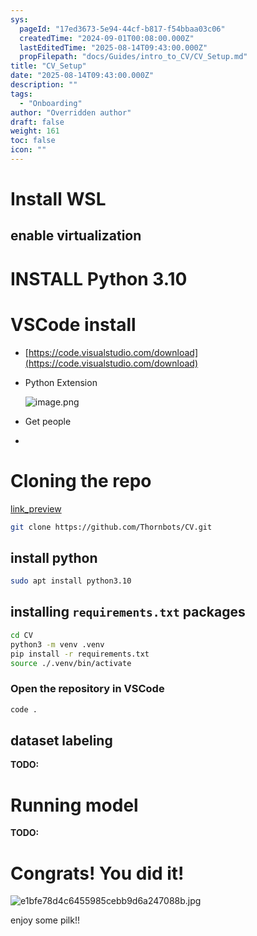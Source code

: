 ```yaml
---
sys:
  pageId: "17ed3673-5e94-44cf-b817-f54bbaa03c06"
  createdTime: "2024-09-01T00:08:00.000Z"
  lastEditedTime: "2025-08-14T09:43:00.000Z"
  propFilepath: "docs/Guides/intro_to_CV/CV_Setup.md"
title: "CV_Setup"
date: "2025-08-14T09:43:00.000Z"
description: ""
tags:
  - "Onboarding"
author: "Overridden author"
draft: false
weight: 161
toc: false
icon: ""
---
```


# Install WSL

## enable virtualization

# INSTALL Python 3.10

# VSCode install

- [https://code.visualstudio.com/download](https://code.visualstudio.com/download)
- Python Extension

	![image.png](https://prod-files-secure.s3.us-west-2.amazonaws.com/d518164a-d88e-44d1-a4ee-3adb3bd8bce0/d82b6650-a5e4-4d3c-b8c9-93d817dae00e/image.png?X-Amz-Algorithm=AWS4-HMAC-SHA256&X-Amz-Content-Sha256=UNSIGNED-PAYLOAD&X-Amz-Credential=ASIAZI2LB46677GJN4UN%2F20250815%2Fus-west-2%2Fs3%2Faws4_request&X-Amz-Date=20250815T024454Z&X-Amz-Expires=3600&X-Amz-Security-Token=IQoJb3JpZ2luX2VjEAoaCXVzLXdlc3QtMiJIMEYCIQClwlomfgdIKOLfoMrYeBvmPCYFFCp90q%2B9GnFLdsz1zQIhAPOkvF98d8FEjLry%2FtKN1pRSusTMg1mfovX%2FDvPLPI84Kv8DCFMQABoMNjM3NDIzMTgzODA1IgwkNO128T9mVn05DZkq3APmI1Qt8mNMfu1Dfloua5prcb3GG67uDxnszI4yVeTKVCpxBC8UpgOinRemU3qWMpo61%2Bl8CeHVnzw%2FXPGnO9a0KaAnj%2B%2BKxgmEFMk8eRTYChZqFInKu0NCPxrs23mtowvGb2n4jhkeoohHdllEwyV43tyb%2Fj%2BrMpMa3gp58nHqBhXIVvNeMYLetPNZav8MHstI5pEPCfSeiRLc82QBOfSa%2Fh%2FL0yWJ%2Fv2mHjIen3OjqlQJzspOHteALK6nv2efdHvyZ9G%2FZx6Wqz8KmsUuyyYHLWRvQE9wxshAZj%2F5kZ%2BKG6t1LNI%2FmeqsEo35AKtotirgaU17bkpbe5ayLJda9OJLQ%2BtR6mOVFGuLFZ61hcJ%2F3Qunf3PyP%2Bylg2wi8EurxrGxbnhk79O49OFjBV8LcWE7Rha6Im%2BUmh4UaWJjA95xiw3CbQ8xOPvkWI6p%2F0u1fudtwXx5SqoQqHJQfBWlsqsw8U34bAYh%2FVPJgiu4BzAPH57muQBKRPFMGaFLwr4GNJsjcNaCSk9Lg7X52Zh%2FQoqn0UclV7gflyTIJ7jOU8CxAPy0JInHUsC%2FlDZW9MjEF63P3o5QuEimgko5Pf1zO1Tle2vz35Xd1FIpuUk1p0C5ZuPjdXw6fvrmjUx7fTDaovrEBjqkAZuoVKPmRXLq9HhS0pqzl8roO5Ct38DA2lAXa7Ts1atqpAx70WhLxRuWQmRrmpuI5aiYIyh4Ozj8SQy7%2F6nY8inNu42B0wHWSzyPvUG%2BwmRsqHjhL%2BTHzV1aZkXrMNwOGA3KZqYyXJWMVJVj4Btez088QsHfJH6J8ShbYqv9RWCgSTMZJyf3X6zK92cbmpykSILhpFbgbtOFFCoMqy%2BM%2Fxs2EHiX&X-Amz-Signature=5f5762e78a44707d3c15a4212272433658118cb6ca33c805589be3cf15ebd597&X-Amz-SignedHeaders=host&x-amz-checksum-mode=ENABLED&x-id=GetObject)
- Get people
- 

# Cloning the repo

[link_preview](https://github.com/Thornbots/CV/)

```bash
git clone https://github.com/Thornbots/CV.git
```

## install python

```bash
sudo apt install python3.10
```

## installing `requirements.txt` packages

```bash
cd CV
python3 -m venv .venv
pip install -r requirements.txt
source ./.venv/bin/activate
```

### Open the repository in VSCode

```bash
code .
```

## dataset labeling  

**TODO:**

# Running model

**TODO:**

# Congrats! You did it!

![e1bfe78d4c6455985cebb9d6a247088b.jpg](https://prod-files-secure.s3.us-west-2.amazonaws.com/d518164a-d88e-44d1-a4ee-3adb3bd8bce0/7d1ce04e-65d6-40c8-814d-754280e9515a/e1bfe78d4c6455985cebb9d6a247088b.jpg?X-Amz-Algorithm=AWS4-HMAC-SHA256&X-Amz-Content-Sha256=UNSIGNED-PAYLOAD&X-Amz-Credential=ASIAZI2LB466S47H4A4O%2F20250815%2Fus-west-2%2Fs3%2Faws4_request&X-Amz-Date=20250815T024453Z&X-Amz-Expires=3600&X-Amz-Security-Token=IQoJb3JpZ2luX2VjEAoaCXVzLXdlc3QtMiJHMEUCIAuf5FIutCJSvIjjVk2fVltOV%2FtACF8bDT4Ga6IbWdFEAiEAssKZRIyZWJ3YfpdvPbymk1LkbI3hk6Am33SBJ34nK5Mq%2FwMIUxAAGgw2Mzc0MjMxODM4MDUiDDr3EgSzVTeZ%2Fm%2BgMCrcA8M76CZufsIGj9cW7Y%2B%2Fbk6qVK99EmBuTcKEoPjEIngxWjMD8oCfreRCGInlFbq6HlhSwDAxntDVIeA7IamFI1yjzeJYXb2nKp0uen23iJzXEccv2jX1rZ0aAol0O1BvgXU%2FonDmZNn3u3fG%2BjmgShDLE4P%2BBhejQ3EAzdkqMm9WRjNjLExFZOqi0ofGxdiRJGkezZM2t8CX1fMv1wQAiokOWqPq7B9OJJoMfE4NxtlqO9YNQowMz%2BAzNN5qBrw1wh5t86wSNz9I92sL6ASO9NOEUyhxOMaw%2BtV7djgaQQQa%2Fk4wsGA8cBOEi1FncVlKCx1%2BOHSpYJnMblnUWgNqWEKvw0HflFHsGIjrcQh%2Fbb%2FDJ8qlRJzFp3jC5SUqiZZ%2Bex0u6T0Xoobsm2HeLwsIH8A017a2%2BW7MZOK4eDBbtSimkiAt6Q%2Bv2kr2v4UCA6ZRYO9GmO0Uya4jIiGJ8qt4W3OTP0tS4od3ll9fCUb06JngLz1YJolfLhw%2F69YbZ8BRmmptlEeq1bko8SysgxytpWvRtcvM%2BR2Ay%2B%2BeNkmLYhJM1Pg%2BNTnl7PiwasF7dTJke2JkN%2BWEODc72g72Dd0cO%2FMiJIYeS3MHNjhJKCIzNAxk6ZtA1ei%2F%2BQlzRuJuMOyi%2BsQGOqUB6L9qtjiZuDnGiBWxeuwg7d0KAy7BWmzfi9OrzkKpEbK9d055lZ51Wxxn1NUIvNbD%2Fec2fQcsjEYCugBFN8FoA%2BaS%2B9Fe%2Fgc8zPO1OV0WYp%2F1C7qUF3odNT1YcVEoo5OL95NyskLC%2FaZWNYQdA%2FCVRCGO86ApOZIKzbjpRVjGoOBXGOGu4g8Fki3zDk5%2B1%2Fpeg8IUt21N4rpXkBj3UpFRCFDw3aO2&X-Amz-Signature=f7d3f2379dcb2f4fd95e1fbe813052d47243dbf601055e9839f5881ddfdf3623&X-Amz-SignedHeaders=host&x-amz-checksum-mode=ENABLED&x-id=GetObject)

enjoy some pilk!!
